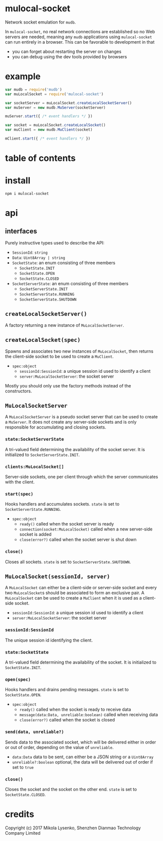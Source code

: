 # mulocal-socket
Network socket emulation for `mudb`.

In `mulocal-socket`, no real network connections are established so no Web servers are needed, meaning any `mudb` applications using `mulocal-socket` can run entirely in a browser.  This can be favorable to development in that

* you can forget about restarting the server on changes
* you can debug using the dev tools provided by browsers

# example

```javascript
var mudb = require('mudb')
var muLocalSocket = require('mulocal-socket')

var socketServer = muLocalSocket.createLocalSocketServer()
var muServer = new mudb.MuServer(socketServer)

muServer.start({ /* event handlers */ })

var socket = muLocalSocket.createLocalSocket()
var muClient = new mudb.MuClient(socket)

mClient.start({ /* event handlers */ })
```

# table of contents

# install #

```
npm i mulocal-socket
```

# api #

## interfaces ##

Purely instructive types used to describe the API:
* `SessionId`: `string`
* `Data`: `Uint8Array | string`
* `SocketState`: an enum consisting of three members
    * `SocketState.INIT`
    * `SocketState.OPEN`
    * `SocketState.CLOSED`
* `SocketServerState`: an enum consisting of three members
    * `SocketServerState.INIT`
    * `SocketServerState.RUNNING`
    * `SocketServerState.SHUTDOWN`

## `createLocalSocketServer()` ##
A factory returning a new instance of `MuLocalSocketServer`.

## `createLocalSocket(spec)` ##
Spawns and associates two new instances of `MuLocalSocket`, then returns the client-side socket to be used to create a `MuClient`.

* `spec:object`
    * `sessionId:SessionId`: a unique session id used to identify a client
    * `server:MuLocalSocketServer`: the socket server

Mostly you should only use the factory methods instead of the constructors.

## `MuLocalSocketServer` ##
A `MuLocalSocketServer` is a pseudo socket server that can be used to create a `MuServer`.  It does not create any server-side sockets and is only responsible for accumulating and closing sockets.

### `state:SocketServerState` ###
A tri-valued field determining the availability of the socket server.  It is initialized to `SocketServerState.INIT`.

### `clients:MuLocalSocket[]` ###
Server-side sockets, one per client through which the server communicates with the client.

### `start(spec)` ###
Hooks handlers and accumulates sockets.  `state` is set to `SocketServerState.RUNNING`.

* `spec:object`
    * `ready()` called when the socket server is ready
    * `connection(socket:MuLocalSocket)` called when a new server-side socket is added
    * `close(error?)` called when the socket server is shut down

### `close()` ###
Closes all sockets.  `state` is set to `SocketServerState.SHUTDOWN`.

## `MuLocalSocket(sessionId, server)` ##
A `MuLocalSocket` can either be a client-side or server-side socket and every two `MuLocalSocket`s should be associated to form an exclusive pair.  A `MuLocalSocket` can be used to create a `MuClient` when it is used as a client-side socket.

* `sessionId:SessionId`: a unique session id used to identify a client
* `server:MuLocalSocketServer`: the socket server

### `sessionId:SessionId` ###
The unique session id identifying the client.

### `state:SocketState` ###
A tri-valued field determining the availability of the socket.  It is initialized to `SocketState.INIT`.

### `open(spec)` ###
Hooks handlers and drains pending messages.  `state` is set to `SocketState.OPEN`.

* `spec:object`
    * `ready()` called when the socket is ready to receive data
    * `message(data:Data, unreliable:boolean)` called when receiving data
    * `close(error?)` called when the socket is closed

### `send(data, unreliable?)` ###
Sends data to the associated socket, which will be delivered either in order or out of order, depending on the value of `unreliable`.

* `data:Data` data to be sent, can either be a JSON string or a `Uint8Array`
* `unreliable?:boolean` optional, the data will be delivered out of order if set to `true`

### `close()` ###
Closes the socket and the socket on the other end.  `state` is set to `SocketState.CLOSED`.

# credits
Copyright (c) 2017 Mikola Lysenko, Shenzhen Dianmao Technology Company Limited
